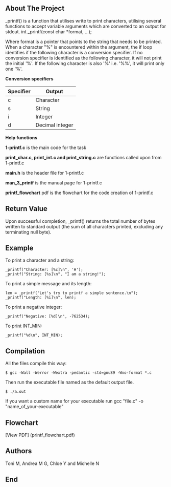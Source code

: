## About The Project
_printf() is a function that utilises write to print characters, utilising several functions to accept variable arguments which are converted to an output for stdout.
int _printf(const char *format, ...);

Where format is a pointer that points to the string that needs to be printed. When a character "%" is encountered within the argument, the if loop identifies if the following character is a conversion specifier. 
If no conversion specifier is identified as the following character, it will not print the initial '%'. If the following character is also 
'%' i.e. '%%', it will print only one '%'.

**Conversion specifiers**

| Specifier | Output |
|-----------|--------|
| c | Character |
| s | String |
| i | Integer |
| d | Decimal integer |

**Help functions**

**1-printf.c** is the main code for the task

**print_char.c, print_int.c and print_string.c** are functions called upon from 1-printf.c

**main.h** is the header file for 1-printf.c

**man_3_printf** is the manual page for 1-printf.c

**printf_flowchart** pdf is the flowchart for the code creation of 1-printf.c

## Return Value
Upon successful completion, _printf() returns the total number of bytes written to standard output (the sum of all characters printed, excluding
 any terminating null byte).

## Example
To print a character and a string:

	_printf("Character: [%c]\n", 'H');
	_printf("String: [%s]\n", "I am a string!");

To print a simple message and its length:

	len = _printf("Let's try to printf a simple sentence.\n");
	_printf("Length: [%i]\n", len);

To print a negative integer:

	_printf("Negative: [%d]\n", -762534);

To print INT_MIN:

	_printf("%d\n", INT_MIN);
## Compilation
All the files compile this way:

	$ gcc -Wall -Werror -Wextra -pedantic -std=gnu89 -Wno-format *.c

Then run the executable file named as the default output file.

	$ ./a.out

If you want a custom name for your executable run gcc "file.c" -o "name_of_your-executable"

## Flowchart

[View PDF] (printf_flowchart.pdf)


## Authors
Toni M, Andrea M G, Chloe Y and Michelle N

## End

